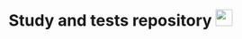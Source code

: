 <h1 align="center"> Study and tests repository <img src="https://i.imgur.com/eTJ6H4O.gif" height="30" width="30">  </h1>


